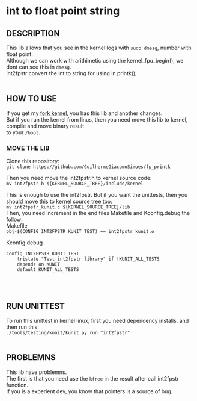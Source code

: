 # int to float point string

## DESCRIPTION
This lib allows that you see in the kernel logs with `sudo dmesg`, number with float point. <br>
Although we can work with arithimetic using the kernel_fpu_begin(), we dont can see this in `dmesg`. <br>
int2fpstr convert the int to string for using in printk();<br><br>

## HOW TO USE
If you get my [fork kernel](https://github.com/GuilhermeGiacomoSimoes/linux), you has this lib and another changes. <br>
But if you run the kernel from linus, then you need move this lib to kernel, compile and move binary result <br>
to your `/boot`.

### MOVE THE LIB
Clone this repository: <br>
`git clone https://github.com/GuilhermeGiacomoSimoes/fp_printk` <br>

Then you need move the int2fpstr.h to kernel source code: <br>
`mv int2fpstr.h ${KERNEL_SOURCE_TREE}/include/kernel`<br>

This is enough to use the int2fpstr. But if you want the unittests, then you should move this to kernel source tree too:<br>
`mv int2fpstr_kunit.c ${KERNEL_SOURCE_TREE}/lib`<br>
Then, you need increment in the end files Makefile and Kconfig.debug the follow:<br>
Makefile<br>
`obj-$(CONFIG_INT2FPSTR_KUNIT_TEST) += int2fpstr_kunit.o`<br>

Kconfig.debug
```
config INT2FPSTR_KUNIT_TEST
	tristate "Test int2fpstr library" if !KUNIT_ALL_TESTS
	depends on KUNIT
	default KUNIT_ALL_TESTS
```
<br><br>


## RUN UNITTEST
To run this unittest in kernel linux, first you need dependency installs, and then
run this:<br>
`./tools/testing/kunit/kunit.py run "int2fpstr"` <br><br>



## PROBLEMNS
This lib have problemns.<br>
The first is that you need use the `kfree` in the result after call int2fpstr function. <br>
If you is a experient dev, you know that pointers is a source of bug.
